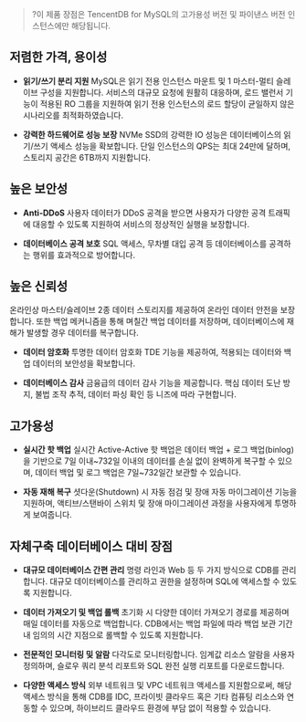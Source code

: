 >?이 제품 장점은 TencentDB for MySQL의 고가용성 버전 및 파이낸스 버전 인스턴스에만 해당됩니다.

## 저렴한 가격, 용이성

- **읽기/쓰기 분리 지원**
MySQL은 읽기 전용 인스턴스 마운트 및 1 마스터-멀티 슬레이브 구성을 지원합니다. 서비스의 대규모 요청에 원활히 대응하며, 로드 밸런서 기능이 적용된 RO 그룹을 지원하여 읽기 전용 인스턴스의 로드 할당이 균일하지 않은 시나리오를 최적화하였습니다.

- **강력한 하드웨어로 성능 보장**
NVMe SSD의 강력한 IO 성능은 데이터베이스의 읽기/쓰기 액세스 성능을 확보합니다.
단일 인스턴스의 QPS는 최대 24만에 달하며, 스토리지 공간은 6TB까지 지원합니다.

## 높은 보안성
- **Anti-DDoS**
사용자 데이터가 DDoS 공격을 받으면 사용자가 다양한 공격 트래픽에 대응할 수 있도록 지원하여 서비스의 정상적인 실행을 보장합니다.

- **데이터베이스 공격 보호**
SQL 액세스, 무차별 대입 공격 등 데이터베이스를 공격하는 행위를 효과적으로 방어합니다.

## 높은 신뢰성
온라인상 마스터/슬레이브 2종 데이터 스토리지를 제공하여 온라인 데이터 안전을 보장합니다. 또한 백업 메커니즘을 통해 며칠간 백업 데이터를 저장하며, 데이터베이스에 재해가 발생할 경우 데이터를 복구합니다.

- **데이터 암호화**
투명한 데이터 암호화 TDE 기능을 제공하여, 적용되는 데이터와 백업 데이터의 보안성을 확보합니다.

- **데이터베이스 감사**
금융급의 데이터 감사 기능을 제공합니다. 핵심 데이터 도난 방지, 불법 조작 추적, 데이터 파싱 확인 등 니즈에 따라 구현합니다.


## 고가용성
- **실시간 핫 백업**
실시간 Active-Active 핫 백업은 데이터 백업 + 로그 백업(binlog)을 기반으로 7일 이내~732일 이내의 데이터를 손실 없이 완벽하게 복구할 수 있으며, 데이터 백업 및 로그 백업은 7일~732일간 보관할 수 있습니다.

- **자동 재해 복구**
셧다운(Shutdown) 시 자동 점검 및 장애 자동 마이그레이션 기능을 지원하며, 액티브/스탠바이 스위치 및 장애 마이그레이션 과정을 사용자에게 투명하게 보여줍니다.

## 자체구축 데이터베이스 대비 장점
- **대규모 데이터베이스 간편 관리**
명령 라인과 Web 등 두 가지 방식으로 CDB를 관리합니다. 대규모 데이터베이스를 관리하고 권한을 설정하며 SQL에 액세스할 수 있도록 지원합니다.

- **데이터 가져오기 및 백업 롤백**
초기화 시 다양한 데이터 가져오기 경로를 제공하며 매일 데이터를 자동으로 백업합니다. CDB에서는 백업 파일에 따라 백업 보관 기간 내 임의의 시간 지점으로 롤백할 수 있도록 지원합니다.

- **전문적인 모니터링 및 알람**
다각도로 모니터링합니다. 임계값 리소스 알람을 사용자 정의하며, 슬로우 쿼리 분석 리포트와 SQL 완전 실행 리포트를 다운로드합니다.

- **다양한 액세스 방식**
외부 네트워크 및 VPC 네트워크 액세스를 지원함으로써, 해당 액세스 방식을 통해 CDB를 IDC, 프라이빗 클라우드 혹은 기타 컴퓨팅 리소스와 연동할 수 있으며, 하이브리드 클라우드 환경에 부담 없이 적용할 수 있습니다.
